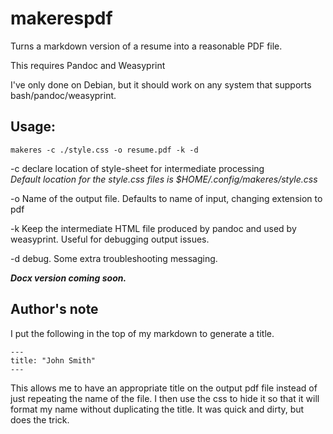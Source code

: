 # makerespdf
Turns a markdown version of a resume into a reasonable PDF file.

This requires Pandoc and Weasyprint

I've only done on Debian, but it should work on any system that supports bash/pandoc/weasyprint.

## Usage:
```
makeres -c ./style.css -o resume.pdf -k -d
```
-c  declare location of style-sheet for intermediate processing\
*Default location for the style.css files is $HOME/.config/makeres/style.css*

-o  Name of the output file.  Defaults to name of input, changing extension to pdf

-k  Keep the intermediate HTML file produced by pandoc and used by weasyprint.  Useful for debugging output issues. 

-d  debug.  Some extra troubleshooting messaging.

***Docx version coming soon.***

## Author's note
I put the following in the top of my markdown to generate a title.

```
---
title: "John Smith"
---
```

This allows me to have an appropriate title on the output pdf file instead of just repeating the name of the file.  I then use the css to hide it so that it will format my name without duplicating the title.  It was quick and dirty, but does the trick.